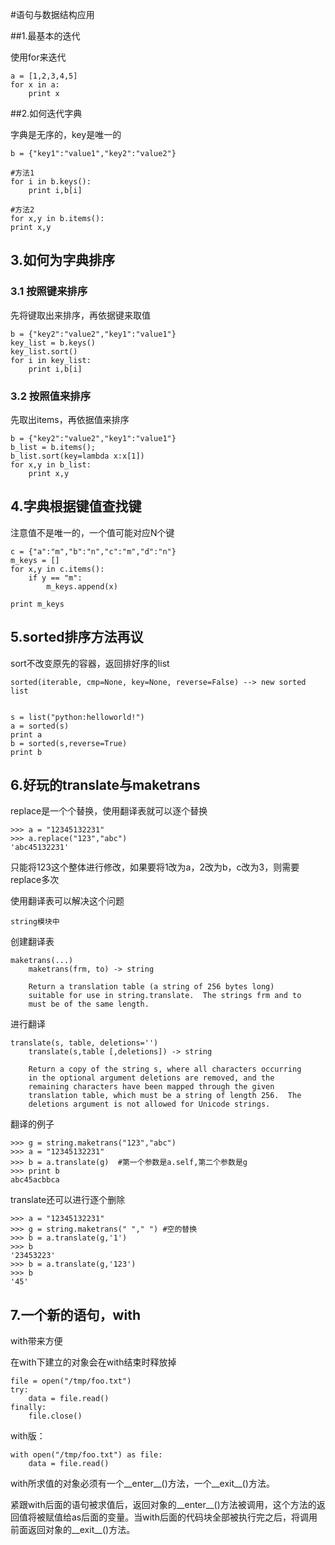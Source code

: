 #语句与数据结构应用


##1.最基本的迭代

使用for来迭代

	a = [1,2,3,4,5]
	for x in a:
	    print x

##2.如何迭代字典

字典是无序的，key是唯一的

	
	b = {"key1":"value1","key2":"value2"}                                           
	
	#方法1
	for i in b.keys():
	    print i,b[i]

	#方法2 
	for x,y in b.items():                                            
    print x,y    


## 3.如何为字典排序 ##

### 3.1 按照键来排序 ###
先将键取出来排序，再依据键来取值

	b = {"key2":"value2","key1":"value1"}
	key_list = b.keys()
	key_list.sort()
	for i in key_list:
	    print i,b[i]


### 3.2 按照值来排序 ###

先取出items，再依据值来排序
 
	b = {"key2":"value2","key1":"value1"}
	b_list = b.items();
	b_list.sort(key=lambda x:x[1])
	for x,y in b_list:
	    print x,y

## 4.字典根据键值查找键 ##

注意值不是唯一的，一个值可能对应N个键

	c = {"a":"m","b":"n","c":"m","d":"n"}
	m_keys = [] 
	for x,y in c.items():
	    if y == "m":
	        m_keys.append(x)
	            
	print m_keys 


## 5.sorted排序方法再议 ##

sort不改变原先的容器，返回排好序的list


	sorted(iterable, cmp=None, key=None, reverse=False) --> new sorted list


	s = list("python:helloworld!")
	a = sorted(s)
	print a
	b = sorted(s,reverse=True)
	print b

## 6.好玩的translate与maketrans ##


replace是一个个替换，使用翻译表就可以逐个替换

	>>> a = "12345132231"   
	>>> a.replace("123","abc")
	'abc45132231'
只能将123这个整体进行修改，如果要将1改为a，2改为b，c改为3，则需要replace多次

使用翻译表可以解决这个问题

	string模块中

创建翻译表

    maketrans(...)
        maketrans(frm, to) -> string
        
        Return a translation table (a string of 256 bytes long)
        suitable for use in string.translate.  The strings frm and to
        must be of the same length.


进行翻译

    translate(s, table, deletions='')
        translate(s,table [,deletions]) -> string
        
        Return a copy of the string s, where all characters occurring
        in the optional argument deletions are removed, and the
        remaining characters have been mapped through the given
        translation table, which must be a string of length 256.  The
        deletions argument is not allowed for Unicode strings.
    
翻译的例子
    
	>>> g = string.maketrans("123","abc")
	>>> a = "12345132231"                
	>>> b = a.translate(g)  #第一个参数是a.self,第二个参数是g 
	>>> print b
	abc45acbbca

translate还可以进行逐个删除

	>>> a = "12345132231"   
	>>> g = string.maketrans(" "," ") #空的替换
	>>> b = a.translate(g,'1')        
	>>> b
	'23453223'
	>>> b = a.translate(g,'123')
	>>> b
	'45'
	



## 7.一个新的语句，with ##

with带来方便

在with下建立的对象会在with结束时释放掉



	file = open("/tmp/foo.txt")
	try:
	    data = file.read()
	finally:
	    file.close()

with版：

	with open("/tmp/foo.txt") as file:
    	data = file.read()


with所求值的对象必须有一个__enter__()方法，一个__exit__()方法。

紧跟with后面的语句被求值后，返回对象的__enter__()方法被调用，这个方法的返回值将被赋值给as后面的变量。当with后面的代码块全部被执行完之后，将调用前面返回对象的__exit__()方法。
	